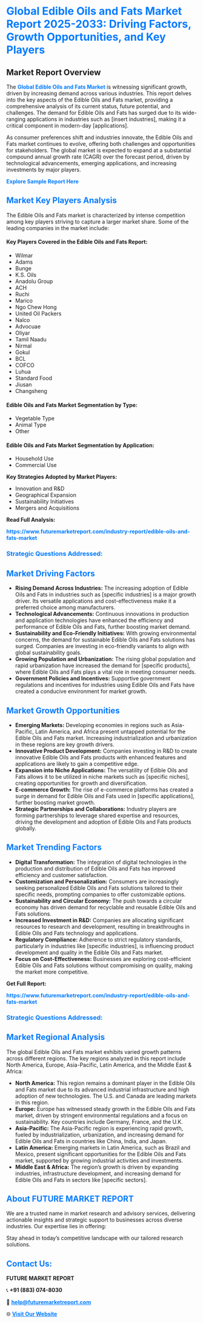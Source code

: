 <h1 style="color: #007BFF;">Global Edible Oils and Fats Market Report 2025-2033: Driving Factors, Growth Opportunities, and Key Players</h1>

<section id="overview">
<h2>Market Report Overview</h2>
<p>The <a href="https://www.futuremarketreport.com/industry-report/edible-oils-and-fats-market" style="color: #007BFF; text-decoration: none;"><strong>Global Edible Oils and Fats Market</strong></a> is witnessing significant growth, driven by increasing demand across various industries. This report delves into the key aspects of the Edible Oils and Fats market, providing a comprehensive analysis of its current status, future potential, and challenges. The demand for Edible Oils and Fats has surged due to its wide-ranging applications in industries such as [insert industries], making it a critical component in modern-day [applications].</p>
<p>As consumer preferences shift and industries innovate, the Edible Oils and Fats market continues to evolve, offering both challenges and opportunities for stakeholders. The global market is expected to expand at a substantial compound annual growth rate (CAGR) over the forecast period, driven by technological advancements, emerging applications, and increasing investments by major players.</p>
</section>

<section id="overview">
<p><a href="https://www.futuremarketreport.com/request-sample/reportId=59810" style="color: #007BFF; text-decoration: none;"><strong>Explore Sample Report Here</strong></a></p>
</section>

<section id="key-players">
<h2 style="color: #007BFF;">Market Key Players Analysis</h2>
<p>The Edible Oils and Fats market is characterized by intense competition among key players striving to capture a larger market share. Some of the leading companies in the market include:</p>
<h4>Key Players Covered in the Edible Oils and Fats Report:</h4>
<ul><li>Wilmar</li><li>Adams</li><li>Bunge</li><li>K.S. Oils</li><li>Anadolu Group</li><li>ACH</li><li>Ruchi</li><li>Marico</li><li>Ngo Chew Hong</li><li>United Oil Packers</li><li>Nalco</li><li>Advocuae</li><li>Oliyar</li><li>Tamil Naadu</li><li>Nirmal</li><li>Gokul</li><li>BCL</li><li>COFCO</li><li>Luhua</li><li>Standard Food</li><li>Jiusan</li><li>Changsheng</li></ul>
<h4>Edible Oils and Fats Market Segmentation by Type:</h4>
<ul><li>Vegetable Type</li><li>Animal Type</li><li>Other</li></ul>

<h4>Edible Oils and Fats Market Segmentation by Application:</h4>
<ul><li>Household Use</li><li>Commercial Use</li></ul>
<p><strong>Key Strategies Adopted by Market Players:</strong></p>
<ul>
<li>Innovation and R&D</li>
<li>Geographical Expansion</li>
<li>Sustainability Initiatives</li>
<li>Mergers and Acquisitions</li>
</ul>
</section>

<section>
<p><strong>Read Full Analysis: </strong></p><a href="https://www.futuremarketreport.com/industry-report/edible-oils-and-fats-market" style="color: #007BFF; text-decoration: none;"><strong>https://www.futuremarketreport.com/industry-report/edible-oils-and-fats-market</strong></a>
<h3 style="color: #007BFF;">Strategic Questions Addressed:</h3>
</section>

<section id="driving-factors">
<h2 style="color: #007BFF;">Market Driving Factors</h2>
<ul>
<li><strong>Rising Demand Across Industries:</strong> The increasing adoption of Edible Oils and Fats in industries such as [specific industries] is a major growth driver. Its versatile applications and cost-effectiveness make it a preferred choice among manufacturers.</li>
<li><strong>Technological Advancements:</strong> Continuous innovations in production and application technologies have enhanced the efficiency and performance of Edible Oils and Fats, further boosting market demand.</li>
<li><strong>Sustainability and Eco-Friendly Initiatives:</strong> With growing environmental concerns, the demand for sustainable Edible Oils and Fats solutions has surged. Companies are investing in eco-friendly variants to align with global sustainability goals.</li>
<li><strong>Growing Population and Urbanization:</strong> The rising global population and rapid urbanization have increased the demand for [specific products], where Edible Oils and Fats plays a vital role in meeting consumer needs.</li>
<li><strong>Government Policies and Incentives:</strong> Supportive government regulations and incentives for industries using Edible Oils and Fats have created a conducive environment for market growth.</li>
</ul>
</section>

<section id="growth-opportunities">
<h2 style="color: #007BFF;">Market Growth Opportunities</h2>
<ul>
<li><strong>Emerging Markets:</strong> Developing economies in regions such as Asia-Pacific, Latin America, and Africa present untapped potential for the Edible Oils and Fats market. Increasing industrialization and urbanization in these regions are key growth drivers.</li>
<li><strong>Innovative Product Development:</strong> Companies investing in R&D to create innovative Edible Oils and Fats products with enhanced features and applications are likely to gain a competitive edge.</li>
<li><strong>Expansion into Niche Applications:</strong> The versatility of Edible Oils and Fats allows it to be utilized in niche markets such as [specific niches], creating opportunities for growth and diversification.</li>
<li><strong>E-commerce Growth:</strong> The rise of e-commerce platforms has created a surge in demand for Edible Oils and Fats used in [specific applications], further boosting market growth.</li>
<li><strong>Strategic Partnerships and Collaborations:</strong> Industry players are forming partnerships to leverage shared expertise and resources, driving the development and adoption of Edible Oils and Fats products globally.</li>
</ul>
</section>

<section id="trending-factors">
<h2 style="color: #007BFF;">Market Trending Factors</h2>
<ul>
<li><strong>Digital Transformation:</strong> The integration of digital technologies in the production and distribution of Edible Oils and Fats has improved efficiency and customer satisfaction.</li>
<li><strong>Customization and Personalization:</strong> Consumers are increasingly seeking personalized Edible Oils and Fats solutions tailored to their specific needs, prompting companies to offer customizable options.</li>
<li><strong>Sustainability and Circular Economy:</strong> The push towards a circular economy has driven demand for recyclable and reusable Edible Oils and Fats solutions.</li>
<li><strong>Increased Investment in R&D:</strong> Companies are allocating significant resources to research and development, resulting in breakthroughs in Edible Oils and Fats technology and applications.</li>
<li><strong>Regulatory Compliance:</strong> Adherence to strict regulatory standards, particularly in industries like [specific industries], is influencing product development and quality in the Edible Oils and Fats market.</li>
<li><strong>Focus on Cost-Effectiveness:</strong> Businesses are exploring cost-efficient Edible Oils and Fats solutions without compromising on quality, making the market more competitive.</li>
</ul>
</section>

<section>
<p><strong>Get Full Report: </strong></p><a href="https://www.futuremarketreport.com/industry-report/edible-oils-and-fats-market" style="color: #007BFF; text-decoration: none;"><strong>https://www.futuremarketreport.com/industry-report/edible-oils-and-fats-market</strong></a>
<h3 style="color: #007BFF;">Strategic Questions Addressed:</h3>
</section>


<section id="regional-analysis">
<h2 style="color: #007BFF;">Market Regional Analysis</h2>
<p>The global Edible Oils and Fats market exhibits varied growth patterns across different regions. The key regions analyzed in this report include North America, Europe, Asia-Pacific, Latin America, and the Middle East & Africa:</p>
<ul>
<li><strong>North America:</strong> This region remains a dominant player in the Edible Oils and Fats market due to its advanced industrial infrastructure and high adoption of new technologies. The U.S. and Canada are leading markets in this region.</li>
<li><strong>Europe:</strong> Europe has witnessed steady growth in the Edible Oils and Fats market, driven by stringent environmental regulations and a focus on sustainability. Key countries include Germany, France, and the U.K.</li>
<li><strong>Asia-Pacific:</strong> The Asia-Pacific region is experiencing rapid growth, fueled by industrialization, urbanization, and increasing demand for Edible Oils and Fats in countries like China, India, and Japan.</li>
<li><strong>Latin America:</strong> Emerging markets in Latin America, such as Brazil and Mexico, present significant opportunities for the Edible Oils and Fats market, supported by growing industrial activities and investments.</li>
<li><strong>Middle East & Africa:</strong> The region’s growth is driven by expanding industries, infrastructure development, and increasing demand for Edible Oils and Fats in sectors like [specific sectors].</li>
</ul>
</section>

<footer>
<h2 style="color: #007BFF;">About FUTURE MARKET REPORT</h2>
<p>We are a trusted name in market research and advisory services, delivering actionable insights and strategic support to businesses across diverse industries. Our expertise lies in offering:</p>

<p>Stay ahead in today’s competitive landscape with our tailored research solutions.</p>

<h2 style="color: #007BFF;">Contact Us:</h2>
<p><strong>FUTURE MARKET REPORT</strong></p>
<p>📞 <strong>+91 (883) 074-8030</strong></p>
<p>📧 <strong><a href="mailto:help@futuremarketreport.com" style="color: #007BFF;">help@futuremarketreport.com</a></strong></p>
<p>🌐 <strong><a href="https://www.futuremarketreport.com/" style="color: #007BFF;">Visit Our Website</a></strong></p>
</footer>